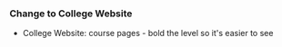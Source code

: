 ### Change to College Website

* College Website: course pages - bold the level so it's easier to see


